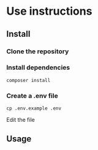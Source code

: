# Use instructions

## Install

### Clone the repository

### Install dependencies

```
composer install
```

### Create a .env file

```
cp .env.example .env
```

Edit the file

## Usage


